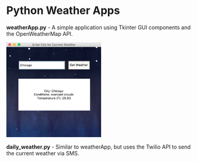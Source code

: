 # Python Weather Apps

**weatherApp.py** - A simple application using Tkinter GUI components and the OpenWeatherMap API.

<img src="images/weather-img.png" alt="weather-image" width="250" height="250" />

**daily_weather.py** - Similar to weatherApp, but uses the Twilio API to send the current weather via SMS. 

